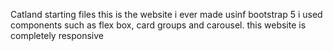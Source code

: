 Catland starting files
this is the website i ever made usinf bootstrap 5 
i used components such as flex box, card groups and carousel.
this website is completely responsive

